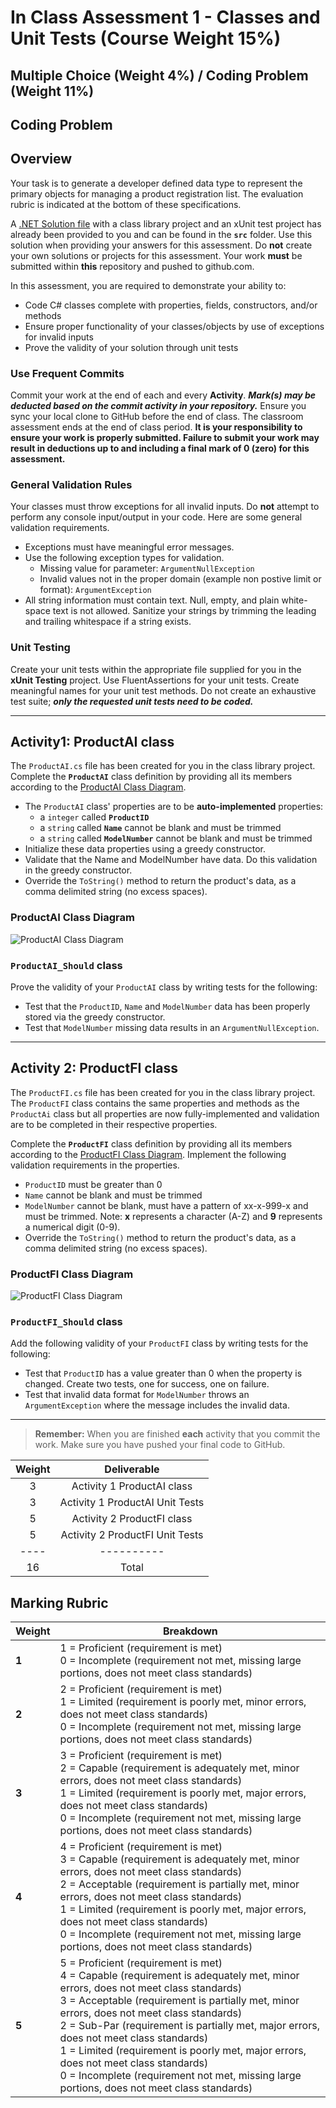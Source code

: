 # In Class Assessment 1 - Classes and Unit Tests (Course Weight 15%)

## Multiple Choice (Weight 4%) /  Coding Problem (Weight 11%)

## Coding Problem

## Overview

Your task is to generate a  developer defined data type to represent the primary objects for managing a product registration list. The evaluation rubric is indicated at the bottom of these specifications.

A [.NET Solution file](src/AssessmentSolution.sln) with a class library project and an xUnit test project has already been provided to you and can be found in the **`src`** folder. Use this solution when providing your answers for this assessment. Do **not** create your own solutions or projects for this assessment. Your work **must** be submitted within **this** repository and pushed to github.com.

In this assessment, you are required to demonstrate your ability to:

- Code C# classes complete with properties, fields, constructors, and/or methods
- Ensure proper functionality of your classes/objects by use of exceptions for invalid inputs
- Prove the validity of your solution through unit tests

### Use Frequent Commits

Commit your work at the end of each and every **Activity**. ***Mark(s) may be deducted based on the commit activity in your repository.*** 
Ensure you sync your local clone to GitHub before the end of class. The classroom assessment ends at the end of class period. 
**It is your responsibility to ensure your work is properly submitted. Failure to submit your work may result in deductions up to and including a final mark of 0 (zero) for this assessment.**

### General Validation Rules

Your classes must throw exceptions for all invalid inputs. 
Do **not** attempt to perform any console input/output in your code. Here are some general validation requirements.

- Exceptions must have meaningful error messages.
- Use the following exception types for validation.
  - Missing value for parameter: `ArgumentNullException`
  - Invalid values not in the proper domain (example non postive limit or format): `ArgumentException`
- All string information must contain text. Null, empty, and plain white-space text is not allowed. Sanitize your strings by trimming the leading and trailing whitespace if a string exists.

### Unit Testing

Create your unit tests within the appropriate file supplied for you in the **xUnit Testing** project. 
Use FluentAssertions for your unit tests. 
Create meaningful names for your unit test methods. Do not create an exhaustive test suite; ***only the requested unit tests need to be coded.***

----

## Activity1: ProductAI class

The `ProductAI.cs` file has been created for you in the class library project. 
Complete the **`ProductAI`** class definition by providing all its members according to the [ProductAI Class Diagram](#productai-class-diagram).

- The `ProductAI` class' properties are to be **auto-implemented** properties:
  - a `integer` called **`ProductID`**
  - a `string` called **`Name`** cannot be blank and must be trimmed
  - a `string`  called **`ModelNumber`** cannot be blank and must be trimmed
- Initialize these data properties using a greedy constructor.
- Validate that the Name and ModelNumber have data. Do this validation in the greedy constructor.
- Override the `ToString()` method to return the product's data, as a comma delimited string (no excess spaces).

### ProductAI Class Diagram

![ProductAI Class Diagram](./ProductAI-ClassDiagram.jpg)

### `ProductAI_Should` class

Prove the validity of your `ProductAI` class by writing tests for the following:

- Test that the `ProductID`, `Name` and `ModelNumber` data has been properly stored via the greedy constructor.
- Test that `ModelNumber` missing data results in an `ArgumentNullException`.

----

## Activity 2: ProductFI class

The `ProductFI.cs` file has been created for you in the class library project. 
The `ProductFI` class contains the same properties and methods as the `ProductAi` class but all properties are now fully-implemented and validation are to be completed in their respective properties. 

Complete the **`ProductFI`** class definition by providing all its members according to the [ProductFI Class Diagram](#productfi-class-diagram).
Implement the following validation requirements in the properties.

- `ProductID` must be greater than 0
- `Name` cannot be blank and must be trimmed
- `ModelNumber` cannot be blank, must have a pattern of xx-x-999-x and must be trimmed. Note: **x** represents a character (A-Z) and **9** represents a numerical digit (0-9).
- Override the `ToString()` method to return the product's data, as a comma delimited string (no excess spaces).

### ProductFI Class Diagram

![ProductFI Class Diagram](./ProductFI-ClassDiagram.jpg)

### `ProductFI_Should` class

Add the following validity of your `ProductFI` class by writing tests for the following:

- Test that `ProductID` has a value greater than 0 when the property is changed. Create two tests, one for success, one on failure.  
- Test that invalid data format for `ModelNumber` throws an `ArgumentException` where the message includes the invalid data.

----

> **Remember:** When you are finished **each** activity that you commit the work. Make sure you have pushed your final code to GitHub.
>

|  Weight   |      Deliverable       |
| :------:  | :--------------------: |
|    3     |   Activity 1 ProductAI class   |
|    3     | Activity 1  ProductAI Unit Tests |
|    5     |    Activity 2 ProductFI class  |
|    5     |  Activity 2 ProductFI Unit Tests |
|   ----   |       ----------      |
|    16    |         Total         |


## Marking Rubric

| Weight | Breakdown  |
| ------ | ---------- |
| **1**  | 1 = Proficient (requirement is met)<br />0 = Incomplete (requirement not met, missing large portions, does not meet class standards) |
| **2**  | 2 = Proficient (requirement is met)<br />1 = Limited (requirement is poorly met, minor errors, does not meet class standards)<br />0 = Incomplete (requirement not met, missing large portions, does not meet class standards) |
| **3**  | 3 = Proficient (requirement is met)<br />2 = Capable (requirement is adequately met, minor errors, does not meet class standards)<br />1 = Limited (requirement is poorly met, major errors, does not meet class standards)<br />0 = Incomplete (requirement not met, missing large portions, does not meet class standards) |
| **4**  | 4 = Proficient (requirement is met)<br />3 = Capable (requirement is adequately met, minor errors, does not meet class standards)<br />2 = Acceptable (requirement is partially met, minor errors, does not meet class standards)<br />1 = Limited (requirement is poorly met, major errors, does not meet class standards)<br />0 = Incomplete (requirement not met, missing large portions, does not meet class standards) |
| **5**  | 5 = Proficient (requirement is met)<br />4 = Capable (requirement is adequately met, minor errors, does not meet class standards)<br />3 = Acceptable (requirement is partially met, minor errors, does not meet class standards)<br />2 = Sub-Par (requirement is partially met, major errors, does not meet class standards)<br />1 = Limited (requirement is poorly met, major errors, does not meet class standards)<br />0 = Incomplete (requirement not met, missing large portions, does not meet class standards) |

